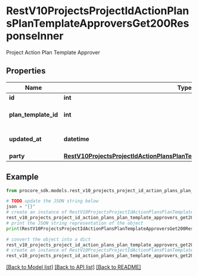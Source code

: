 # RestV10ProjectsProjectIdActionPlansPlanTemplateApproversGet200ResponseInner

Project Action Plan Template Approver

## Properties

Name | Type | Description | Notes
------------ | ------------- | ------------- | -------------
**id** | **int** | ID | [optional] 
**plan_template_id** | **int** | Project Action Plan Template ID | [optional] 
**updated_at** | **datetime** | Timestamp of last update | [optional] 
**party** | [**RestV10ProjectsProjectIdActionPlansPlanTemplatesGet200ResponseInnerManager**](RestV10ProjectsProjectIdActionPlansPlanTemplatesGet200ResponseInnerManager.md) |  | [optional] 

## Example

```python
from procore_sdk.models.rest_v10_projects_project_id_action_plans_plan_template_approvers_get200_response_inner import RestV10ProjectsProjectIdActionPlansPlanTemplateApproversGet200ResponseInner

# TODO update the JSON string below
json = "{}"
# create an instance of RestV10ProjectsProjectIdActionPlansPlanTemplateApproversGet200ResponseInner from a JSON string
rest_v10_projects_project_id_action_plans_plan_template_approvers_get200_response_inner_instance = RestV10ProjectsProjectIdActionPlansPlanTemplateApproversGet200ResponseInner.from_json(json)
# print the JSON string representation of the object
print(RestV10ProjectsProjectIdActionPlansPlanTemplateApproversGet200ResponseInner.to_json())

# convert the object into a dict
rest_v10_projects_project_id_action_plans_plan_template_approvers_get200_response_inner_dict = rest_v10_projects_project_id_action_plans_plan_template_approvers_get200_response_inner_instance.to_dict()
# create an instance of RestV10ProjectsProjectIdActionPlansPlanTemplateApproversGet200ResponseInner from a dict
rest_v10_projects_project_id_action_plans_plan_template_approvers_get200_response_inner_from_dict = RestV10ProjectsProjectIdActionPlansPlanTemplateApproversGet200ResponseInner.from_dict(rest_v10_projects_project_id_action_plans_plan_template_approvers_get200_response_inner_dict)
```
[[Back to Model list]](../README.md#documentation-for-models) [[Back to API list]](../README.md#documentation-for-api-endpoints) [[Back to README]](../README.md)


